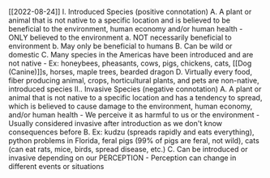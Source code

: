 [[2022-08-24]]
 I. Introduced Species (positive connotation)
		A. A plant or animal that is not native to a specific location and is believed to be beneficial to the environment, human economy and/or human health
			- ONLY believed to the environment
				a. NOT necessarily beneficial to environment
				b. May only be beneficial to humans
		B. Can be wild or domestic
		C. Many species in the Americas have been introduced and are not native
			- Ex: honeybees, pheasants, cows, pigs, chickens, cats, [[Dog (Canine)]]s, horses, maple trees, bearded dragon
		D. Virtually every food, fiber producing animal, crops, horticultural plants, and pets are non-native, introduced species
	II.. Invasive Species (negative connotation)
		A. A plant or animal that is not native to a specific location and has a tendency to spread, which is believed to cause damage to the environment, human economy, and/or human health
			- We perceive it as harmful to us or the environment
			- Usually considered invasive after introduction as we don't know consequences before
		B. Ex: kudzu (spreads rapidly and eats everything), python problems in Florida, feral pigs (99% of pigs are feral, not wild), cats (can eat rats, mice, birds, spread disease, etc.)
		C. Can be introduced or invasive depending on our PERCEPTION
			- Perception can change in different events or situations